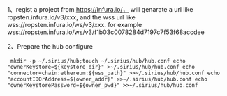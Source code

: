 1、regist a project from https://infura.io/， will genarate a url like ropsten.infura.io/v3/xxx, and the wss url like wss://ropsten.infura.io/ws/v3/xxx. for example wss://ropsten.infura.io/ws/v3/f1b03c0078284d7197c7f53f68accdee

2、Prepare the hub configure

​```
mkdir -p ~/.sirius/hub;touch ~/.sirius/hub/hub.conf
echo "ownerKeystore=${keystore_dir}" >~/.sirius/hub/hub.conf
echo "connector=chain:ethereum:${wss_path}" >>~/.sirius/hub/hub.conf
echo "accountIDOrAddress=${owner_addr}" >>~/.sirius/hub/hub.conf
echo "ownerKeystorePassword=${owner_pwd}" >>~/.sirius/hub/hub.conf
​```